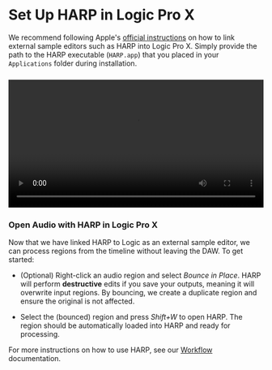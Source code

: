 # Set Up HARP in Logic Pro X

We recommend following Apple's [official instructions](https://support.apple.com/guide/logicpro/use-an-external-sample-editor-lgcp2158eb9a/mac) on how to link external sample editors such as HARP into Logic Pro X. Simply provide the path to the HARP executable (`HARP.app`) that you placed in your `Applications` folder during installation.

<div style="max-width:720px;margin:1.5rem auto;">
  <video controls preload="metadata" width="100%">
    <source src="/content/images/logic_external_editor_video.mp4" type="video/mp4" autoplay muted loop playsinline preload="metadata">
    Your browser doesn’t support the video tag.
  </video>
</div>


### Open Audio with HARP in Logic Pro X

Now that we have linked HARP to Logic as an external sample editor, we can process regions from the timeline without leaving the DAW. To get started:

* (Optional) Right-click an audio region and select _Bounce in Place_. HARP will perform __destructive__ edits if you save your outputs, meaning it will overwrite input regions. By bouncing, we create a duplicate region and ensure the original is not affected.

* Select the (bounced) region and press _Shift+W_ to open HARP. The region should be automatically loaded into HARP and ready for processing.

For more instructions on how to use HARP, see our [Workflow](/content/usage/workflow.html) documentation.


